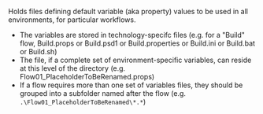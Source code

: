 Holds files defining default variable (aka property) values to be used in all environments, for particular workflows.
- The variables are stored in technology-specifc files (e.g. for a "Build" flow, Build.props or Build.psd1 or Build.properties or Build.ini or Build.bat or Build.sh)
- The file, if a complete set of environment-specific variables, can reside at this level of the directory (e.g. Flow01_PlaceholderToBeRenamed.props)
- If a flow requires more than one set of variables files, they should be grouped into a subfolder named after the flow (e.g. `.\Flow01_PlaceholderToBeRenamed\*.*`) 